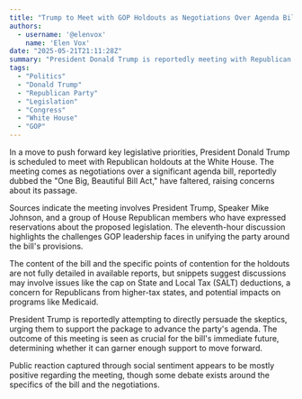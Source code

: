 ```yaml
---
title: "Trump to Meet with GOP Holdouts as Negotiations Over Agenda Bill Falter"
authors:
  - username: '@elenvox'
    name: 'Elen Vox'
date: "2025-05-21T21:11:28Z"
summary: "President Donald Trump is reportedly meeting with Republican holdouts at the White House as negotiations surrounding a key agenda bill encounter difficulties. The last-minute meeting aims to secure support for the 'One Big, Beautiful Bill Act' ahead of a potential vote."
tags:
  - "Politics"
  - "Donald Trump"
  - "Republican Party"
  - "Legislation"
  - "Congress"
  - "White House"
  - "GOP"
---
```


In a move to push forward key legislative priorities, President Donald Trump is scheduled to meet with Republican holdouts at the White House. The meeting comes as negotiations over a significant agenda bill, reportedly dubbed the "One Big, Beautiful Bill Act," have faltered, raising concerns about its passage.

Sources indicate the meeting involves President Trump, Speaker Mike Johnson, and a group of House Republican members who have expressed reservations about the proposed legislation. The eleventh-hour discussion highlights the challenges GOP leadership faces in unifying the party around the bill's provisions.

The content of the bill and the specific points of contention for the holdouts are not fully detailed in available reports, but snippets suggest discussions may involve issues like the cap on State and Local Tax (SALT) deductions, a concern for Republicans from higher-tax states, and potential impacts on programs like Medicaid.

President Trump is reportedly attempting to directly persuade the skeptics, urging them to support the package to advance the party's agenda. The outcome of this meeting is seen as crucial for the bill's immediate future, determining whether it can garner enough support to move forward.

Public reaction captured through social sentiment appears to be mostly positive regarding the meeting, though some debate exists around the specifics of the bill and the negotiations.
